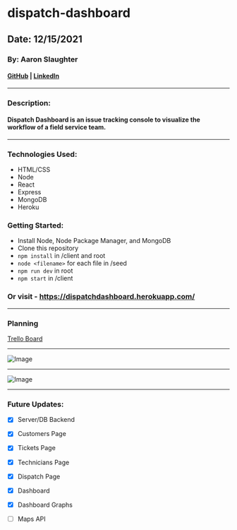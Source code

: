 # dispatch-dashboard
## Date: 12/15/2021
### By: Aaron Slaughter

#### [GitHub](https://github.com/aaronslaughter) | [LinkedIn](https://www.linkedin.com/in/aaron-slaughter1/)
***

### Description:

#### Dispatch Dashboard is an issue tracking console to visualize the workflow of a field service team.
***
### Technologies Used:
* HTML/CSS
* Node
* React
* Express
* MongoDB
* Heroku

### Getting Started:
* Install Node, Node Package Manager, and MongoDB
* Clone this repository
* `npm install` in /client and root
* `node <filename>` for each file in /seed
* `npm run dev` in root
* `npm start` in /client

### Or visit - https://dispatchdashboard.herokuapp.com/
***

### Planning
[Trello Board](https://trello.com/b/1KCllJH3/dispatch-dashboard)
***
![Image](https://i.imgur.com/E980xap.png)
***
![Image](https://i.imgur.com/8RfLKNK.png)

***
### Future Updates:
- [x] Server/DB Backend
- [x] Customers Page
- [x] Tickets Page
- [x] Technicians Page
- [x] Dispatch Page
- [x] Dashboard
- [x] Dashboard Graphs
- [ ] Maps API

